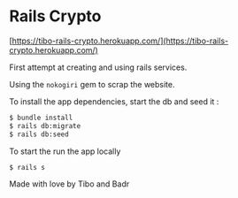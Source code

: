 # Rails Crypto

[https://tibo-rails-crypto.herokuapp.com/](https://tibo-rails-crypto.herokuapp.com/)

First attempt at creating and using rails services.

Using the `nokogiri` gem to scrap the website.

To install the app dependencies, start the db and seed it :
```sh
$ bundle install
$ rails db:migrate
$ rails db:seed
```

To start the run the app locally
```sh
$ rails s
```

Made with love by Tibo and Badr
